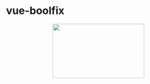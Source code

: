 # vue-boolfix

<div align="center">
  <img width="250px" height="149px" src="https://user-images.githubusercontent.com/98908632/180827376-e0d63ee8-9080-4491-96fb-e91fa1209032.gif">
</div>
